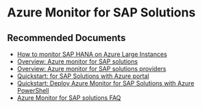 <properties  
    pageTitle="Azure Monitor for SAP Solutions"
    description="Azure Monitor for SAP Solutions"
    service=""
    resource=""
    authors="azurescotro"
    ms.author="scotro"
    displayOrder=""
    selfHelpType="generic"
    supportTopicIds="32745287,32745279,32745290,32745299,32745281,32745282,32745283,32745284,32745302,32745295,32745296,32745286,32745300,32745289,32745291,32745301,32745293,32745297,32745298"
    resourceTags=""
    productPesIds="16208"
    cloudEnvironments="public, fairfax, usnat, ussec"
    articleId="ee48611d-307a-4746-97fd-01778bb5a582"
    ownershipId="Compute_AppService"
/>

# Azure Monitor for SAP Solutions

## **Recommended Documents**

* [How to monitor SAP HANA on Azure Large Instances](https://docs.microsoft.com/azure/virtual-machines/workloads/sap/troubleshooting-monitoring)<br>
* [Overview: Azure monitor for SAP solutions](https://docs.microsoft.com/azure/virtual-machines/workloads/sap/azure-monitor-overview)<br>
* [Overview: Azure monitor for SAP solutions providers](https://docs.microsoft.com/azure/virtual-machines/workloads/sap/azure-monitor-providers)<br>
* [Quickstart: for SAP Solutions with Azure portal](https://docs.microsoft.com/azure/virtual-machines/workloads/sap/azure-monitor-sap-quickstart)<br>
* [Quickstart: Deploy Azure Monitor for SAP Solutions with Azure PowerShell](https://docs.microsoft.com/azure/virtual-machines/workloads/sap/azure-monitor-sap-quickstart-powershell)<br>
* [Azure Monitor for SAP solutions FAQ](https://docs.microsoft.com/azure/virtual-machines/workloads/sap/azure-monitor-faq)<br>
